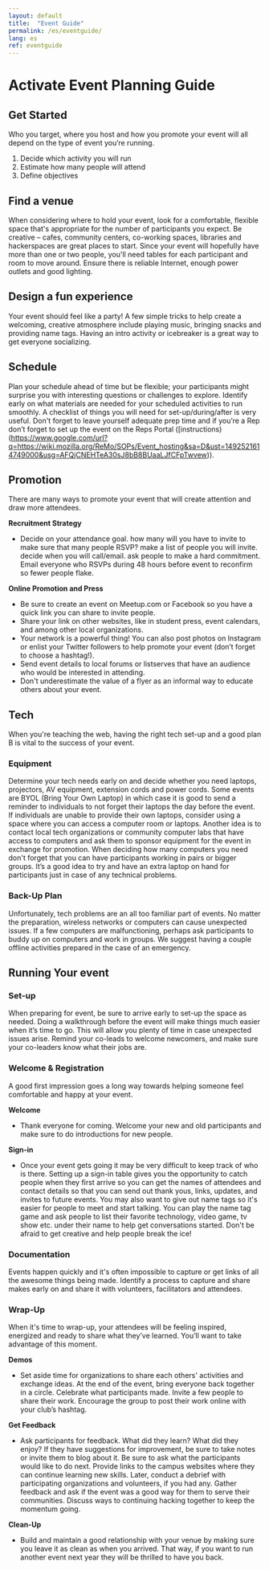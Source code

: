 ```yaml
---
layout: default
title:  "Event Guide"
permalink: /es/eventguide/
lang: es
ref: eventguide
---
```


# Activate Event Planning Guide

## Get Started

Who you target, where you host and how you promote your event will all depend on the type of event you’re running.

1. Decide which activity you will run
2. Estimate how many people will attend
3. Define objectives

## Find a venue

When considering where to hold your event, look for a comfortable, flexible space that's appropriate for the number of participants you expect. Be creative – cafes, community centers, co-working spaces, libraries and hackerspaces are great places to start. Since your event will hopefully have more than one or two people, you'll need tables for each participant and room to move around. Ensure there is reliable Internet, enough power outlets and good lighting.

## Design a fun experience
Your event should feel like a party! A few simple tricks to help create a welcoming, creative atmosphere include playing music, bringing snacks and providing name tags. Having an intro activity or icebreaker is a great way to get everyone socializing.

## Schedule
Plan your schedule ahead of time but be flexible; your participants might surprise you with interesting questions or challenges to explore. Identify early on what materials are needed for your scheduled activities to run smoothly. A checklist of things you will need for set-up/during/after is very useful. Don't forget to leave yourself adequate prep time and if you’re a Rep don’t forget to set up the event on the Reps Portal ([instructions)(https://www.google.com/url?q=https://wiki.mozilla.org/ReMo/SOPs/Event_hosting&sa=D&ust=1492521614749000&usg=AFQjCNEHTeA30sJ8bB8BUaaLJfCFpTwvew)).

## Promotion
There are many ways to promote your event that will create attention and draw more attendees.

**Recruitment Strategy**

* Decide on your attendance goal. how many will you have to invite to make sure that many people RSVP? make a list of people you will invite. decide when you will call/email. ask people to make a hard commitment. Email everyone who RSVPs during 48 hours before event to reconfirm so fewer people flake.

**Online Promotion and Press**

* Be sure to create an event on Meetup.com or Facebook so you have a quick link you can share to invite people.
* Share your link on other websites, like in student press, event calendars, and among other local organizations.
* Your network is a powerful thing! You can also post photos on Instagram or enlist your Twitter followers to help promote your event (don’t forget to choose a hashtag!).
 * Send event details to local forums or listserves that have an audience who would be interested in attending.
 * Don't underestimate the value of a flyer as an informal way to educate others about your event.

## Tech
When you're teaching the web, having the right tech set-up and a good plan B is vital to the success of your event.

### Equipment

Determine your tech needs early on and decide whether you need laptops, projectors, AV equipment, extension cords and power cords. Some events are BYOL (Bring Your Own Laptop) in which case it is good to send a reminder to individuals to not forget their laptops the day before the event. If individuals are unable to provide their own laptops, consider using a space where you can access a computer room or laptops. Another idea is to contact local tech organizations or community computer labs that have access to computers and ask them to sponsor equipment for the event in exchange for promotion. When deciding how many computers you need don't forget that you can have participants working in pairs or bigger groups. It’s a good idea to try and have an extra laptop on hand for participants just in case of any technical problems.

### Back-Up Plan

Unfortunately, tech problems are an all too familiar part of events. No matter the preparation, wireless networks or computers can cause unexpected issues. If a few computers are malfunctioning, perhaps ask participants to buddy up on computers and work in groups. We suggest having a couple offline activities prepared in the case of an emergency.

## Running Your event

### Set-up

When preparing for event, be sure to arrive early to set-up the space as needed. Doing a walkthrough before the event will make things much easier when it’s time to go. This will allow you plenty of time in case unexpected issues arise. Remind your co-leads to welcome newcomers, and make sure your co-leaders know what their jobs are.

### Welcome & Registration
A good first impression goes a long way towards helping someone feel comfortable and happy at your event.

**Welcome**

* Thank everyone for coming. Welcome your new and old participants and make sure to do introductions for new people.  

**Sign-in**

* Once your event gets going it may be very difficult to keep track of who is there. Setting up a sign-in table gives you the opportunity to catch people when they first arrive so you can get the names of attendees and contact details so that you can send out thank yous, links, updates, and invites to future events. You may also want to give out name tags so it's easier for people to meet and start talking. You can play the name tag game and ask people to list their favorite technology, video game, tv show etc. under their name to help get conversations started. Don't be afraid to get creative and help people break the ice!

### Documentation
Events happen quickly and it's often impossible to capture or get links of all the awesome things being made. Identify a process to capture and share makes early on and share it with volunteers, facilitators and attendees.

### Wrap-Up
When it's time to wrap-up, your attendees will be feeling inspired, energized and ready to share what they’ve learned. You’ll want to take advantage of this moment.

**Demos**

* Set aside time for organizations to share each others' activities and exchange ideas. At the end of the event, bring everyone back together in a circle. Celebrate what participants made. Invite a few people to share their work. Encourage the group to post their work online with your club’s hashtag.

**Get Feedback**

* Ask participants for feedback. What did they learn? What did they enjoy? If they have suggestions for improvement, be sure to take notes or invite them to blog about it. Be sure to ask what the participants would like to do next. Provide links to the campus websites where they can continue learning new skills. Later, conduct a debrief with participating organizations and volunteers, if you had any. Gather feedback and ask if the event was a good way for them to serve their communities. Discuss ways to continuing hacking together to keep the momentum going.

**Clean-Up**

* Build and maintain a good relationship with your venue by making sure you leave it as clean as when you arrived. That way, if you want to run another event next year they will be thrilled to have you back.
